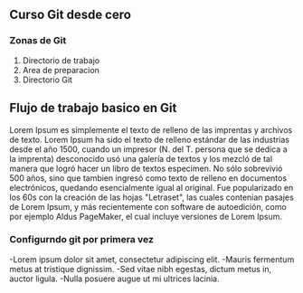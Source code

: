 ## Curso Git desde cero

### Zonas de Git
1. Directorio de trabajo
2. Area de preparacion
3. Directorio Git

## Flujo de trabajo basico en Git
Lorem Ipsum es simplemente el texto de relleno de las imprentas y archivos de texto. Lorem Ipsum ha sido el texto de relleno estándar de las industrias desde el año 1500, cuando un impresor (N. del T. persona que se dedica a la imprenta) desconocido usó una galería de textos y los mezcló de tal manera que logró hacer un libro de textos especimen. No sólo sobrevivió 500 años, sino que tambien ingresó como texto de relleno en documentos electrónicos, quedando esencialmente igual al original. Fue popularizado en los 60s con la creación de las hojas "Letraset", las cuales contenian pasajes de Lorem Ipsum, y más recientemente con software de autoedición, como por ejemplo Aldus PageMaker, el cual incluye versiones de Lorem Ipsum.

### Configurndo git por primera vez
-Lorem ipsum dolor sit amet, consectetur adipiscing elit.
-Mauris fermentum metus at tristique dignissim.
-Sed vitae nibh egestas, dictum metus in, auctor ligula.
-Nulla posuere augue ut mi ultrices lacinia.
